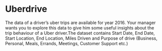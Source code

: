 # Uberdrive
The data of a driver’s uber trips are available for year 2016. Your manager wants you to explore this data to give him some useful insights about the trip behaviour of a Uber driver.The dataset contains Start Date, End Date, Start Location, End Location, Miles Driven and Purpose of drive (Business, Personal, Meals, Errands, Meetings, Customer Support etc.)
